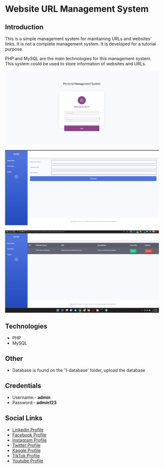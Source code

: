 # Website URL Management System


## Introduction

This is a simple management system for maintaining URLs and websites' links. It is not a complete management system. It is developed for a tutorial purpose.

PHP and MySQL are the main technologies for this management system. This system could be used to store information of websites and URLs.


![](github-readme-content/1.jpg)  

![](github-readme-content/2.jpg)

![](github-readme-content/3.jpg)


## Technologies
- PHP
- MySQL


## Other
- Database is found on the '1-database' folder, upload the database



## Credentials
- Username:- **admin**
- Password:- **admin123**


## Social Links

* [Linkedin Profile](https://www.linkedin.com/in/gunarakulangunaretnam)
* [Facebook Profile](https://www.facebook.com/gunarakulangr.page)
* [Instagram Profile](https://www.instagram.com/gunarakulangunaretnam)
* [Twitter Profile ](https://twitter.com/gunarakulangr)
* [Kaggle Profile](https://www.kaggle.com/gunarakulangr)
* [TikTok Profile](https://www.tiktok.com/@gunarakulangunaretnam)
* [Youtube Profile](https://www.youtube.com/channel/UCMWkED5sabgVZSCKjZuRJXA)

